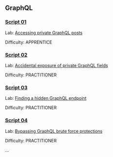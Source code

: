 
## GraphQL


### [**Script 01**](https://github.com/gwyomarch/WebSecurityAcademy/blob/main/GraphQL/exploit-lab01.py)

Lab: [Accessing private GraphQL posts](https://portswigger.net/web-security/graphql/lab-graphql-reading-private-posts)

Difficulty: APPRENTICE


### [**Script 02**](https://github.com/gwyomarch/WebSecurityAcademy/blob/main/GraphQL/exploit-lab02.py)

Lab: [Accidental exposure of private GraphQL fields](https://portswigger.net/web-security/graphql/lab-graphql-accidental-field-exposure)

Difficulty: PRACTITIONER


### [**Script 03**](https://github.com/gwyomarch/WebSecurityAcademy/blob/main/GraphQL/exploit-lab03.py)

Lab: [Finding a hidden GraphQL endpoint](https://portswigger.net/web-security/graphql/lab-graphql-find-the-endpoint)

Difficulty: PRACTITIONER


### [**Script 04**](https://github.com/gwyomarch/WebSecurityAcademy/blob/main/GraphQL/exploit-lab04.py)

Lab: [Bypassing GraphQL brute force protections](https://portswigger.net/web-security/graphql/lab-graphql-brute-force-protection-bypass)

Difficulty: PRACTITIONER

...
